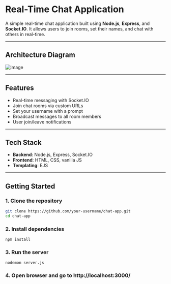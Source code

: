 # Real-Time Chat Application

A simple real-time chat application built using **Node.js**, **Express**, and **Socket.IO**. It allows users to join rooms, set their names, and chat with others in real-time.

---

## Architecture Diagram

![image](https://github.com/user-attachments/assets/9183e69d-bb02-4b61-a971-4f298c6ff0f8)


---

## Features

- Real-time messaging with Socket.IO
- Join chat rooms via custom URLs
- Set your username with a prompt
- Broadcast messages to all room members
- User join/leave notifications

---

## Tech Stack

- **Backend**: Node.js, Express, Socket.IO
- **Frontend**: HTML, CSS, vanilla JS
- **Templating**: EJS

---

## Getting Started

### 1. Clone the repository
```bash
git clone https://github.com/your-username/chat-app.git
cd chat-app
```

### 2. Install dependencies
```
npm install
```

### 3. Run the server
```
nodemon server.js
```

### 4. Open browser and go to http://localhost:3000/
